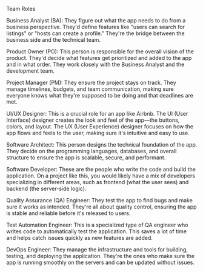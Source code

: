 Team Roles

Business Analyst (BA): They figure out what the app needs to do from a business perspective. They'd define features like "users can search for listings" or "hosts can create a profile." They're the bridge between the business side and the technical team.

Product Owner (PO): This person is responsible for the overall vision of the product. They'd decide what features get prioritized and added to the app and in what order. They work closely with the Business Analyst and the development team.

Project Manager (PM): They ensure the project stays on track. They manage timelines, budgets, and team communication, making sure everyone knows what they're supposed to be doing and that deadlines are met.

UI/UX Designer: This is a crucial role for an app like Airbnb. The UI (User Interface) designer creates the look and feel of the app—the buttons, colors, and layout. The UX (User Experience) designer focuses on how the app flows and feels to the user, making sure it's intuitive and easy to use.

Software Architect: This person designs the technical foundation of the app. They decide on the programming languages, databases, and overall structure to ensure the app is scalable, secure, and performant.

Software Developer: These are the people who write the code and build the application. On a project like this, you would likely have a mix of developers specializing in different areas, such as frontend (what the user sees) and backend (the server-side logic).

Quality Assurance (QA) Engineer: They test the app to find bugs and make sure it works as intended. They're all about quality control, ensuring the app is stable and reliable before it's released to users.

Test Automation Engineer: This is a specialized type of QA engineer who writes code to automatically test the application. This saves a lot of time and helps catch issues quickly as new features are added.

DevOps Engineer: They manage the infrastructure and tools for building, testing, and deploying the application. They're the ones who make sure the app is running smoothly on the servers and can be updated without issues.